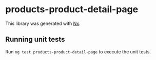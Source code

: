 # products-product-detail-page

This library was generated with [Nx](https://nx.dev).

## Running unit tests

Run `ng test products-product-detail-page` to execute the unit tests.
